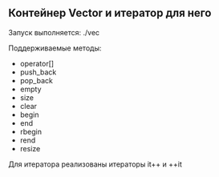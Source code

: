 ##  Контейнер Vector  и итератор для него

Запуск выполняется:
    ./vec

Поддерживаемые методы:
- operator[]
- push_back
- pop_back
- empty
- size
- clear
- begin
- end
- rbegin
- rend
- resize

Для итератора реализованы итераторы it++ и ++it

